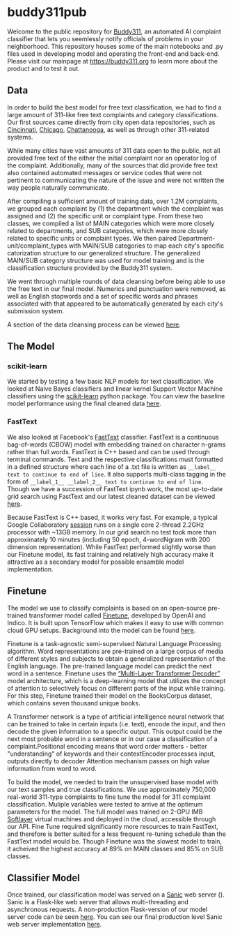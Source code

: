 # buddy311pub

Welcome to the public repository for [Buddy311](https://buddy311.org), an automated AI complaint classifier that lets you seemlessly notify officials of problems in your neighborhood. This repository houses some of the main notebooks and .py files used in developing model and operating the front-end and back-end. Please visit our mainpage at https://buddy311.org to learn more about the product and to test it out.

## Data

In order to build the best model for free text classification, we had to find a large amount of 311-like free text complaints and category classifications. Our first sources came directly from city open data repositories, such as [Cincinnati](https://data.cincinnati-oh.gov/Thriving-Healthy-Neighborhoods/Cincinnati-311-Non-Emergency-Service-Requests/4cjh-bm8b), [Chicago](https://data.cityofchicago.org/Service-Requests/311-Service-Requests-Vacant-and-Abandoned-Building/7nii-7srd), [Chattanooga](https://data.chattlibrary.org/Government/311-Service-Requests/9trg-pjbs), as well as through other 311-related systems. 

While many cities have vast amounts of 311 data open to the public, not all provided free text of the either the initial complaint nor an operator log of the complaint. Additionally, many of the sources that did provide free text also contained automated messages or service codes that were not pertinent to communicating the nature of the issue and were not written the way people naturally communicate. 

After compiling a sufficient amount of training data, over 1.2M complaints, we grouped each complaint by (1) the department which the complaint was assigned and (2) the specific unit or complaint type. From these two classes, we compiled a list of MAIN categories which were more closely related to departments, and SUB categories, which were more closely related to specific units or complaint types. We then paired Department-unit/complaint_types with MAIN/SUB categories to map each city's specific catorization structure to our generalized structure. The generalized MAIN/SUB category structure was used for model training and is the classification structure provided by the Buddy311 system. 

We went through multiple rounds of data cleansing before being able to use the free text in our final model. Numerics and punctuation were removed, as well as English stopwords and a set of specific words and phrases associated with that appeared to be automatically generated by each city's submission system. 

A section of the data cleansing process can be viewed [here](https://github.com/chrisdanicic/buddy311pub/blob/master/datacleaning_20181107.ipynb).

## The Model

### scikit-learn

We started by testing a few basic NLP models for text classification. We looked at Naive Bayes classifiers and linear kernel Support Vector Machine classifiers using the [scikit-learn](https://scikit-learn.org/stable/supervised_learning.html#supervised-learning) python package. You can view the baseline model performance using the final cleaned data [here](https://github.com/chrisdanicic/buddy311pub/blob/master/nonNN_model_v2.ipynb).

### FastText

We also looked at Facebook's [FastText](https://fasttext.cc/docs/en/supervised-tutorial.html) classifier. FastText is a continuous bag-of-words (CBOW) model with embedding trained on character n-grams rather than full words. FastText is C++ based and can be used through terminal commands. Text and the respective classifications must formatted in a defined structure where each line of a .txt file is written as ```__label__ text to continue to end of line```. It also supports multi-class tagging in the form of  ```__label_1__ __label_2__ text to continue to end of line```. Though we have a succession of FastText ipynb work, the most up-to-date grid search using FastText and our latest cleaned dataset can be viewed [here](https://github.com/chrisdanicic/buddy311pub/blob/master/FastText_grid.ipynb).

Because FastText is C++ based, it works very fast. For example, a typical Google Collaboratory [session](https://colab.research.google.com/drive/151805XTDg--dgHb3-AXJCpnWaqRhop_2) runs on a single core 2-thread 2.2GHz processor with ~13GB memory. In our grid search no test took more than approximately 10 minutes (including 50 epoch, 4-wordNgram with 200 dimension representation). While FastText performed slightly worse than our Finetune model, its fast training and relatively high accuracy make it attractive as a secondary model for possible ensamble model implementation.

## Finetune

The model we use to classify complaints is based on an open-source pre-trained transformer model called [Finetune](https://finetune.indico.io/), developed by OpenAI and Indico. It is built upon TensorFlow which makes it easy to use with common cloud GPU setups. Background into the model can be found [here](https://s3-us-west-2.amazonaws.com/openai-assets/research-covers/language-unsupervised/language_understanding_paper.pdf).

Finetune is a task-agnostic semi-supervised Natural Language Processing algorithm. Word representations are pre-trained on a large corpus of media of different styles and subjects to obtain a generalized representation of the English language. The pre-trained language model can predict the next word in a sentence. Finetune uses the [“Multi-Layer Transformer Decoder”](https://mc.ai/transformer-architecture-attention-is-all-you-need-2/) model architecture, which is a deep-learning model that utilizes the concept of attention to selectively focus on different parts of the input while training. For this step, Finetune trained their model on the BooksCorpus dataset, which contains seven thousand unique books.

A Transformer network is a type of artificial intelligence neural network that can be trained to take in certain inputs (i.e. text), encode the input, and then decode the given information to a specific output. This output could be the next most probable word in a sentence  or in our case a classification of a complaint.Positional encoding means that word order matters - better "understanding" of keywords and their contextEncoder processes input, outputs directly to decoder Attention mechanism passes on high value information from word to word.

To build the model, we needed to train the unsupervised base model with our text samples and true classifications. We use approximately 750,000 real-world 311-type complaints to fine tune the model for 311 complaint classification. Muliple variables were tested to arrive at the optimum parameters for the model. The full model was trained on 2-GPU IMB [Softlayer](https://www.ibm.com/cloud/products?cm_mc_uid=35732518291815446346230&cm_mc_sid_50200000=97094531544634623079&cm_mc_sid_52640000=12460511544634623104) virtual machines and deployed in the cloud, accessible through our API. Fine Tune required significantly more resources to train FastText, and therefore is better suited for a less frequent re-tuning schedule than the FastText model would be. Though Finetune was the slowest model to train, it acheived the highest accuracy at 89% on MAIN classes and 85% on SUB classes.

## Classifier Model

Once trained, our classification model was served on a [Sanic](https://sanic.readthedocs.io/en/latest/) web server (). Sanic is a Flask-like web server that allows multi-threading and asynchronous requests. A non-production Flask-version of our model server code can be seen [here](https://github.com/chrisdanicic/buddy311pub/blob/master/buddy311.py). You can see our final production level Sanic web server implementation [here](https://github.com/pdurkin84/buddy311/blob/master/Classifier/buddy311.py). 

 